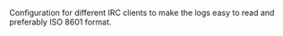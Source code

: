 <!-- @format -->

Configuration for different IRC clients to make the logs easy to read and
preferably ISO 8601 format.
